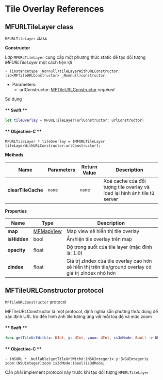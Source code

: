 # Tile Overlay References

## MFURLTileLayer class

`MFURLTileLayer` class

**Constructor** 

Lớp `MFURLTileLayer` cung cấp một phương thức static để tạo đối tượng *MFURLTileLayer* một cách tiện lợi
```objc
+ (instancetype _Nonnull)tileLayerWithURLConstructor:(id<MFTileURLConstructor> _Nonnull)constructor;
```

- Parameters:
  - urlConstructor: [MFTileURLConstructor](reference/tile-overlay?id=mftileurlconstructor-protocol) *required*

Sử dụng
<!-- tabs:start -->
#### ** Swift **
```swift
let tileOverlay = MFURLTileLayer(urlConstructor: urlConstructor)
```
#### ** Objective-C **
```objc
MFURLTileLayer * tileOverlay = [MFURLTileLayer tileLayerWithURLConstructor:urlConstructor];
```
<!-- tabs:end -->

**Methods**

| Name               | Parameters  | Return Value | Description                                                              |
|--------------------|-------------|--------------|--------------------------------------------------------------------------|
| **clearTileCache** | `none`      | `none`       | Xoá cache của đối tượng tile overlay và load lại hình ảnh tile từ server |

**Properties**

| Name         | Type      | Description                                                                            |
|--------------|-----------|----------------------------------------------------------------------------------------|
| **map**      | [MFMapView](/reference/map?id=mfmapview-class) | Map view sẽ hiển thị tile overlay                 |
| **isHidden** | bool                                           | Ẩn/hiện tile overlay trên map                     |
| **opacity**  | float                                          | Độ trong suốt của tile layer (mặc đinh là: 1.0)   |
| **zIndex**   | float                                          | Giá trị zIndex của tile overlay cao hơn sẽ hiển thị trên tile/ground overlay có giá trị zIndex nhỏ hơn |

## MFTileURLConstructor protocol

`MFTileURLConstructor` protocol

MFTileURLConstructor là một protocol, định nghĩa sẵn phương thức dùng để xác định URL trỏ đến hình ảnh tile tương ứng với mỗi toạ độ và mức zoom

<!-- tabs:start -->
#### ** Swift **
```swift
func getTileUrlWith(x: UInt, y: UInt, zoom: UInt, is3dMode: Bool) -> URL?
```
#### ** Objective-C **
```objc
- (NSURL * _Nullable)getTileUrlWithX:(NSUInteger)x y:(NSUInteger)y zoom:(NSUInteger)zoom is3dMode:(bool)is3dMode;
```
<!-- tabs:end -->

Cần phải implement protocol này trước khi tạo đối tượng `MFURLTileLayer`
